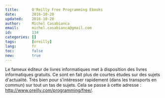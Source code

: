 ```yaml
---
title:      O'Reilly Free Programming Ebooks
date:       2016-10-20
updated:    2016-10-20
author:     Michel Casabianca
email:      michel.casabianca@gmail.com
id:         134
categories: []
tags:       [oreilly]
lang:       fr
toc:        false
new:        true
---
```


Le fameux éditeur de livres informatiques met à disposition des livres informatiques gratuits. Ce sont en fait plus de courtes études sur des sujets d'actualité. Très bien pour s'intéresser rapidement (dans les transports en commun) sur tout un tas de sujets. Cela se passe à cette adresse : <http://www.oreilly.com/programming/free/>.

<!--more-->
